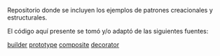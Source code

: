 Repositorio donde se incluyen los ejemplos de patrones creacionales y estructurales.

El código aquí presente se tomó y/o adaptó de las siguientes fuentes:

[builder](https://gist.github.com/pazdera/1121157)
[prototype](https://github.com/powerhdeleon/patronesjavascript/blob/master/prototype/index.html)
[composite](https://refactoring.guru/design-patterns/composite/java/example)
[decorator](https://refactoring.guru/design-patterns/decorator/java/example)
